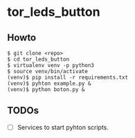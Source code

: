 # tor_leds_button

## Howto
~~~
$ git clone <repo>
$ cd tor_leds_button
$ virtualenv venv -p python3
$ source venv/bin/activate
(venv)$ pip install -r requirements.txt
(venv)$ pyhton example.py &
(venv)$ python boton.py &
~~~ 


## TODOs

- [ ] Services to start pyhton scripts.
